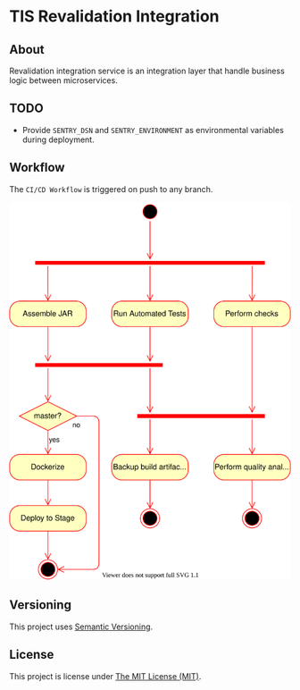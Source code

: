 # TIS Revalidation Integration

## About
Revalidation integration service is an integration layer that handle business logic between microservices.

## TODO
 - Provide `SENTRY_DSN` and `SENTRY_ENVIRONMENT` as environmental variables
   during deployment.

## Workflow
The `CI/CD Workflow` is triggered on push to any branch.

![CI/CD workflow](.github/workflows/ci-cd-workflow.svg "CI/CD Workflow")

## Versioning
This project uses [Semantic Versioning](semver.org).

## License
This project is license under [The MIT License (MIT)](LICENSE).

[task-definition]: .aws/task-definition.json
